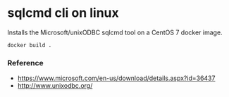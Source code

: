 # sqlcmd cli on linux

Installs the Microsoft/unixODBC sqlcmd tool on a CentOS 7 docker image.

`docker build .`

### Reference

* https://www.microsoft.com/en-us/download/details.aspx?id=36437
* http://www.unixodbc.org/
